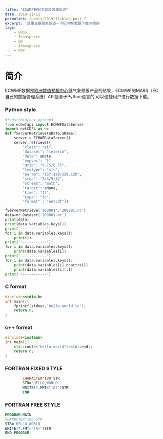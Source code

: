 ```yaml
---
title: "ECWMF数据下载及简单处理"
date: 2019-11-11
permalink: /posts/2019/11/blog-post-7
excerpt: '这里主要简单叙述一下ECWMF数据下载与使用'
tags:
    - GNSS
    - Ionosphere
    - GR
    - Atmosphere
    - PPP
---
```


简介
===========

ECWMF数据是[欧洲数值预报中心](#https://www.ecmwf.int/)就气象预报产品的结果，ECMWF的MARS（EC自己的数据管理系统）API是基于Python语言的,可以便捷用户进行数据下载。


### Python style
```python
#!/usr/bin/env python3
from ecmwfapi import ECMWFDataServer
import netCDF4 as nc
def fServerRetrieve(aDate,aName):
    server = ECMWFDataServer()
    server.retrieve({
        "class": "ei",
        "dataset": "interim",
        "date": aDate,
        "expver": "1",
        "grid": "0.75/0.75",
        "levtype": "sfc",
        "param": "167.128/228.128",
        "step": "3/6/9/12",
        "stream": "mnth",
        "target": aName,
        "time": "12",
        "type": "fc",
        "format" : "netcdf"})

fServerRetrieve('200801','200801.nc')
data=nc.Dataset('200801.nc')
print(data)
print(data.variables.keys())
print('------------')
for i in data.variables.keys():
    print(i)
print('------------')
for i in data.variables.keys():
    print(data.variables[i])
print('------------')
for i in data.variables.keys():
    print(data.variables[i].ncattrs())
    print(data.variables[i][:])
print('------------')
```

### C format

```c
#include<stdio.h>
int main(){
    fprintf(stdout,"hello,world!\n");
    return 0;
}
```

### c++ format
```C++
#include<iosteam>
int main(){
    std::cout<<"hello,world"<<std::endl;
    return 0;
}
```

### FORTRAN FIXED STYLE
```fortran
        CHARACTER*100 STR
        STR='HELLO,WORLD'
        WRITE(*,FMT="(A)")STR
        END
```
### FORTRAN FREE STYLE
```fortran
PROGRAM MAIN
CHARACTER*100 STR
STR='HELLO,WORLD'
WRITE(*,FMT="(A)")STR
END PROGRAM
```